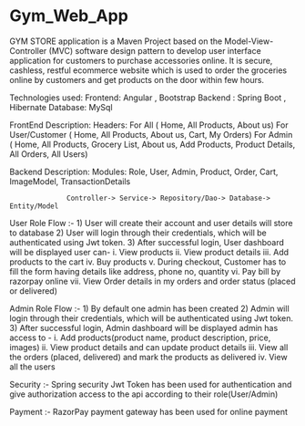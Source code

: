 # Gym_Web_App
 GYM STORE application is a Maven Project based on the Model-View-Controller (MVC) software design pattern to develop user interface application for customers to purchase accessories online. It is secure, cashless, restful ecommerce website which is used to order the groceries online by customers and get products on the door within few hours.

 Technologies used: Frontend: Angular , Bootstrap
                   Backend : Spring Boot , Hibernate
                   Database: MySql

FrontEnd Description:
                  Headers:  For All ( Home, All Products, About us)
                            For User/Customer ( Home, All Products, About us, Cart, My Orders)
                            For Admin ( Home, All Products, Grocery List, About us, Add Products, Product Details, All Orders, All Users)

Backend Description: 
                  Modules:  Role, User, Admin, Product, Order, Cart, ImageModel, TransactionDetails
                  
                  Controller-> Service-> Repository/Dao-> Database-> Entity/Model

User Role Flow :- 1) User will create their account and user details will store to database
                  2) User will login through their credentials, which will be authenticated using Jwt token.
                  3) After successful login, User dashboard will be displayed 
                      user can- i.   View products
                                ii.  View product details
                                iii. Add products to the cart
                                iv.  Buy products 
                                v.   During checkout, Customer has to fill the form having details like address, phone no, quantity
                                vi.  Pay bill by razorpay online
                                vii. View Order details in my orders and order status (placed or delivered)

                                
Admin Role Flow :- 1) By default one admin has been created 
                   2) Admin will login through their credentials, which will be authenticated using Jwt token.
                   3) After successful login, Admin dashboard will be displayed 
                        admin has access to - i.   Add products(product name, product description, price, images)
                                              ii.  View product details and can update product details
                                              iii. View all the orders (placed, delivered) and mark the products as delivered 
                                              iv.  View all the users 

Security :- Spring security Jwt Token has been used for authentication and give authorization access to the api according to their role(User/Admin)

Payment  :- RazorPay payment gateway has been used for online payment 
